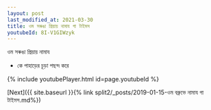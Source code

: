 ```yaml
---
layout: post
last_modified_at: 2021-03-30
title: ওম সৰুঙা প্রিয়ায় নামায গা টাইমস
youtubeId: 8I-V1GIWzyk
---
```

 
 
 ওম সৰুঙা প্রিয়ায় নামায  
 
 -  কে পাহাড়ের চূড়া পছন্দ করে 
 
  
 
  
 
 
 
 
 
 


{% include youtubePlayer.html id=page.youtubeId %}
 
[Next]({{ site.baseurl }}{% link  split2/_posts/2019-01-15-ওম বব্রুভে নামায গা টাইমস.md%})
 
